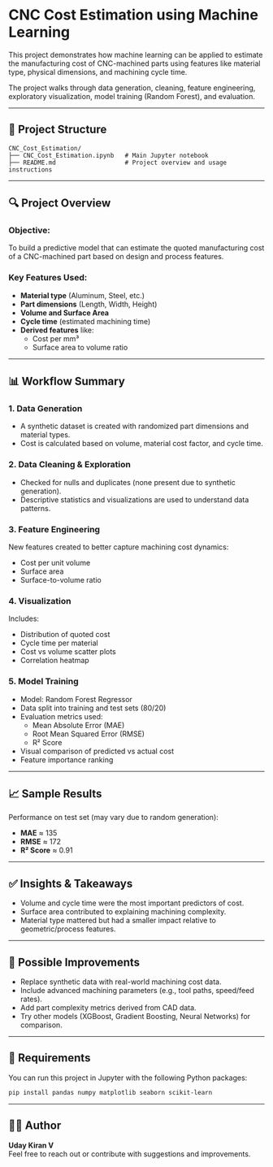 # CNC Cost Estimation using Machine Learning

This project demonstrates how machine learning can be applied to estimate the manufacturing cost of CNC-machined parts using features like material type, physical dimensions, and machining cycle time.

The project walks through data generation, cleaning, feature engineering, exploratory visualization, model training (Random Forest), and evaluation.

---

## 📁 Project Structure

```
CNC_Cost_Estimation/
├── CNC_Cost_Estimation.ipynb   # Main Jupyter notebook
├── README.md                   # Project overview and usage instructions
```

---

## 🔍 Project Overview

### Objective:
To build a predictive model that can estimate the quoted manufacturing cost of a CNC-machined part based on design and process features.

### Key Features Used:
- **Material type** (Aluminum, Steel, etc.)
- **Part dimensions** (Length, Width, Height)
- **Volume and Surface Area**
- **Cycle time** (estimated machining time)
- **Derived features** like:
  - Cost per mm³
  - Surface area to volume ratio

---

## 📊 Workflow Summary

### 1. Data Generation
- A synthetic dataset is created with randomized part dimensions and material types.
- Cost is calculated based on volume, material cost factor, and cycle time.

### 2. Data Cleaning & Exploration
- Checked for nulls and duplicates (none present due to synthetic generation).
- Descriptive statistics and visualizations are used to understand data patterns.

### 3. Feature Engineering
New features created to better capture machining cost dynamics:
- Cost per unit volume
- Surface area
- Surface-to-volume ratio

### 4. Visualization
Includes:
- Distribution of quoted cost
- Cycle time per material
- Cost vs volume scatter plots
- Correlation heatmap

### 5. Model Training
- Model: Random Forest Regressor
- Data split into training and test sets (80/20)
- Evaluation metrics used:
  - Mean Absolute Error (MAE)
  - Root Mean Squared Error (RMSE)
  - R² Score
- Visual comparison of predicted vs actual cost
- Feature importance ranking

---

## 📈 Sample Results

Performance on test set (may vary due to random generation):
- **MAE** ≈ 135
- **RMSE** ≈ 172
- **R² Score** ≈ 0.91

---

## ✅ Insights & Takeaways

- Volume and cycle time were the most important predictors of cost.
- Surface area contributed to explaining machining complexity.
- Material type mattered but had a smaller impact relative to geometric/process features.

---

## 🔧 Possible Improvements

- Replace synthetic data with real-world machining cost data.
- Include advanced machining parameters (e.g., tool paths, speed/feed rates).
- Add part complexity metrics derived from CAD data.
- Try other models (XGBoost, Gradient Boosting, Neural Networks) for comparison.

---

## 📌 Requirements

You can run this project in Jupyter with the following Python packages:

```bash
pip install pandas numpy matplotlib seaborn scikit-learn
```

---

## 👨‍💻 Author

**Uday Kiran V**  
Feel free to reach out or contribute with suggestions and improvements.
